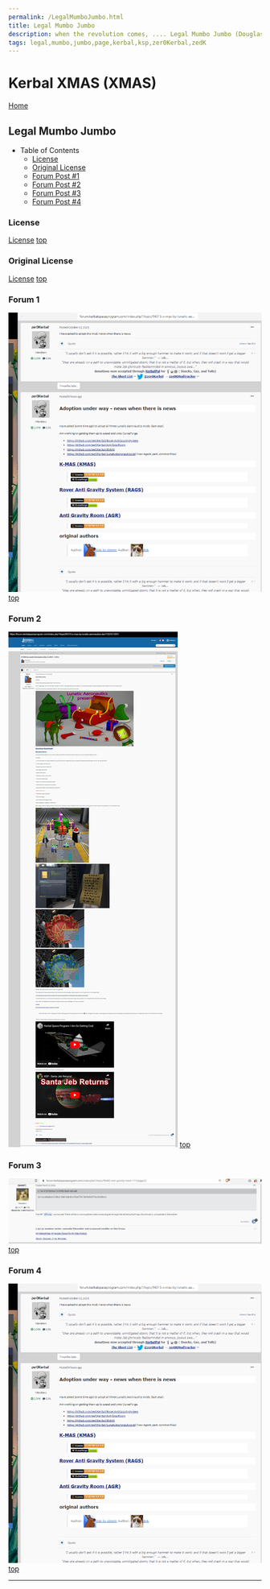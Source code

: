 ```yaml
---
permalink: /LegalMumboJumbo.html
title: Legal Mumbo Jumbo
description: when the revolution comes, .... Legal Mumbo Jumbo (Douglas Adams)
tags: legal,mumbo,jumbo,page,kerbal,ksp,zer0Kerbal,zedK
---
```


<!--
LegalMumboJumbo.md v1.0.5.1
Kerbal XMAS (XMAS)
created: 01 Feb 2022
updated: 15 May 2022
-->

<script src="https://kit.fontawesome.com/0ea5493613.js" crossorigin="anonymous"></script>
<i class="fa-solid fa-file-contract fa-beat-fade fa-3x" style="--fa-beat-fade-opacity: 0.1; --fa-beat-fade-scale: 1.25;color: #6495ED" ></i>

# Kerbal XMAS (XMAS)

[Home](./index.md)

## Legal Mumbo Jumbo

* Table of Contents
  * [License](#license)
  * [Original License](#original-license)
  * [Forum Post #1](#forum-1)
  * [Forum Post #2](#forum-2)
  * [Forum Post #3](#forum-3)
  * [Forum Post #4](#forum-4)

### License

[License](./LegalMumboJumbo/License.md)
[top](#legal-mumbo-jumbo)

### Original License

[License](./LegalMumboJumbo/OrigLicense.md)
[top](#legal-mumbo-jumbo)

### Forum 1

![Forum](./LegalMumboJumbo/FORUM-01.png)
[top](#legal-mumbo-jumbo)

### Forum 2

![Forum](./LegalMumboJumbo/FORUM-02.png)
[top](#legal-mumbo-jumbo)

### Forum 3

![Forum](./LegalMumboJumbo/FORUM-03.png)
[top](#legal-mumbo-jumbo)

### Forum 4

![Forum](./LegalMumboJumbo/FORUM-04.png)
[top](#legal-mumbo-jumbo)

---

<!-- this file CC BY-ND 4.0 by zer0Kerbal -->
